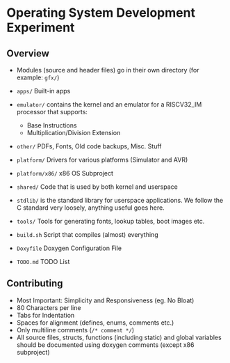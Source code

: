 # Operating System Development Experiment

## Overview

- Modules (source and header files) go in their own directory
	(for example: `gfx/`)

- `apps/` Built-in apps

- `emulator/` contains the kernel and an emulator for a
	RISCV32_IM processor that supports:
	- Base Instructions
	- Multiplication/Division Extension

- `other/` PDFs, Fonts, Old code backups, Misc. Stuff

- `platform/` Drivers for various platforms (Simulator and AVR)

- `platform/x86/` x86 OS Subproject

- `shared/` Code that is used by both kernel and userspace

- `stdlib/` is the standard library for userspace applications.
  We follow the C standard very loosely, anything useful goes here.

- `tools/` Tools for generating fonts, lookup tables, boot images etc.

- `build.sh` Script that compiles (almost) everything

- `Doxyfile` Doxygen Configuration File

- `TODO.md` TODO List

## Contributing
- Most Important: Simplicity and Responsiveness (eg. No Bloat)
- 80 Characters per line
- Tabs for Indentation
- Spaces for alignment (defines, enums, comments etc.)
- Only multiline comments (`/* comment */`)
- All source files, structs, functions (including static) and global variables
	should be documented using doxygen comments (except x86 subproject)
